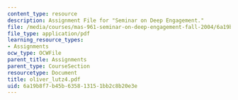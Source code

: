 ```yaml
---
content_type: resource
description: Assignment File for "Seminar on Deep Engagement."
file: /media/courses/mas-961-seminar-on-deep-engagement-fall-2004/6a19b8f7b45b635813151bb2c8b20e3e_oliver_lutz4.pdf
file_type: application/pdf
learning_resource_types:
- Assignments
ocw_type: OCWFile
parent_title: Assignments
parent_type: CourseSection
resourcetype: Document
title: oliver_lutz4.pdf
uid: 6a19b8f7-b45b-6358-1315-1bb2c8b20e3e
---
```

